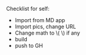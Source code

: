 
Checklist for self:

* Import from MD app
* Import pics, change URL
* Change math to \\( \\) if any
* build
* push to GH